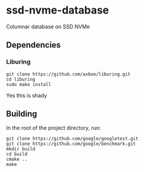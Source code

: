 # ssd-nvme-database
Columnar database on SSD NVMe

## Dependencies
### Liburing
```
git clone https://github.com/axboe/liburing.git
cd liburing
sudo make install
```
Yes this is shady

## Building

In the root of the project directory, run:
```
git clone https://github.com/google/googletest.git
git clone https://github.com/google/benchmark.git
mkdir build
cd build
cmake ..
make
```

